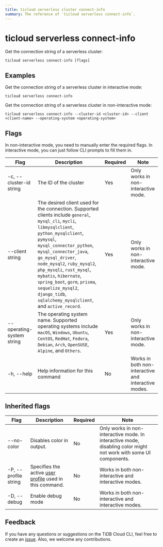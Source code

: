 ```yaml
---
title: ticloud serverless cluster connect-info
summary: The reference of `ticloud serverless connect-info`.
---
```


# ticloud serverless connect-info

Get the connection string of a serverless cluster:

```shell
ticloud serverless connect-info [flags]
```

## Examples

Get the connection string of a serverless cluster in interactive mode:

```shell
ticloud serverless connect-info
```

Get the connection string of a serverless cluster in non-interactive mode:

```shell
ticloud serverless connect-info --cluster-id <cluster-id> --client <client-name> --operating-system <operating-system>
```

## Flags

In non-interactive mode, you need to manually enter the required flags. In interactive mode, you can just follow CLI prompts to fill them in.

| Flag                      | Description                                                                                                                                                                                                                                                                                                                                                                                                                         | Required | Note                                                 |
|---------------------------|-------------------------------------------------------------------------------------------------------------------------------------------------------------------------------------------------------------------------------------------------------------------------------------------------------------------------------------------------------------------------------------------------------------------------------------|----------|------------------------------------------------------|
| -c, --cluster-id string   | The ID of the cluster                                                                                                                                                                                                                                                                                                                                                                                                               | Yes      | Only works in non-interactive mode.                  |
| --client string           | The desired client used for the connection. Supported clients include `general`, `mysql_cli`, `mycli`, `libmysqlclient`, `python_mysqlclient`, `pymysql`, `mysql_connector_python`, `mysql_connector_java`, `go_mysql_driver`, `node_mysql2`, `ruby_mysql2`, `php_mysqli`, `rust_mysql`, `mybatis`, `hibernate`, `spring_boot`, `gorm`, `prisma`, `sequelize_mysql2`, `django_tidb`, `sqlalchemy_mysqlclient`, and `active_record`. | Yes      | Only works in non-interactive mode.                  |
| --operating-system string | The operating system name. Supported operating systems include `macOS`, `Windows`, `Ubuntu`, `CentOS`, `RedHat`, `Fedora`, `Debian`, `Arch`, `OpenSUSE`, `Alpine`, and `Others`.                                                                                                                                                                                                                                                    | Yes      | Only works in non-interactive mode.                  |
| -h, --help                | Help information for this command                                                                                                                                                                                                                                                                                                                                                                                                   | No       | Works in both non-interactive and interactive modes. |

## Inherited flags

| Flag                 | Description                                                                                          | Required | Note                                                                                                             |
|----------------------|------------------------------------------------------------------------------------------------------|----------|------------------------------------------------------------------------------------------------------------------|
| --no-color           | Disables color in output.                                                                            | No       | Only works in non-interactive mode. In interactive mode, disabling color might not work with some UI components. |
| -P, --profile string | Specifies the active [user profile](/tidb-cloud/cli-reference.md#user-profile) used in this command. | No       | Works in both non-interactive and interactive modes.                                                             |
| -D, --debug          | Enable debug mode                                                                                    | No       | Works in both non-interactive and interactive modes.                                                             |

## Feedback

If you have any questions or suggestions on the TiDB Cloud CLI, feel free to create an [issue](https://github.com/tidbcloud/tidbcloud-cli/issues/new/choose). Also, we welcome any contributions.
